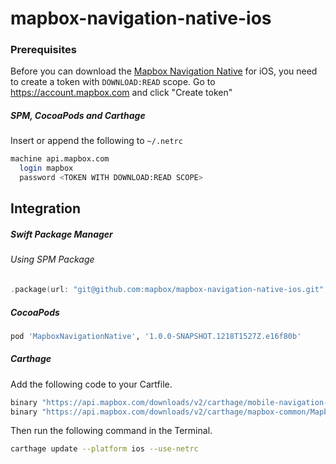 # mapbox-navigation-native-ios

### Prerequisites

Before you can download the [Mapbox Navigation Native](https://github.com/mapbox/mapbox-navigation-native) for iOS, you need to create a token with `DOWNLOAD:READ` scope.
Go to https://account.mapbox.com and click "Create token"

##### SPM, CocoaPods and Carthage
Insert or append the following to `~/.netrc`

```bash
machine api.mapbox.com
  login mapbox
  password <TOKEN WITH DOWNLOAD:READ SCOPE>
```

## Integration

##### Swift Package Manager

###### Using SPM Package

```swift
.package(url: "git@github.com:mapbox/mapbox-navigation-native-ios.git", from: "1.0.0-SNAPSHOT.1218T1527Z.e16f80b"),
```

##### CocoaPods

```ruby
pod 'MapboxNavigationNative', '1.0.0-SNAPSHOT.1218T1527Z.e16f80b'
```

##### Carthage

Add the following code to your Cartfile.

```bash
binary "https://api.mapbox.com/downloads/v2/carthage/mobile-navigation-native/MapboxNavigationNative.json" == 1.0.0-SNAPSHOT.1218T1527Z.e16f80b
binary "https://api.mapbox.com/downloads/v2/carthage/mapbox-common/MapboxCommon-ios.json" == 24.1.0-beta.2
```

Then run the following command in the Terminal.
```bash
carthage update --platform ios --use-netrc
```
